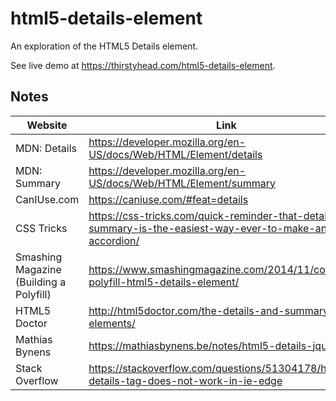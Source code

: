 # html5-details-element
An exploration of the HTML5 Details element.

See live demo at https://thirstyhead.com/html5-details-element.

## Notes

| Website | Link |
| ------- | ---- |
| MDN: Details | https://developer.mozilla.org/en-US/docs/Web/HTML/Element/details
| MDN: Summary | https://developer.mozilla.org/en-US/docs/Web/HTML/Element/summary
| CanIUse.com  | https://caniuse.com/#feat=details
| CSS Tricks   | https://css-tricks.com/quick-reminder-that-details-summary-is-the-easiest-way-ever-to-make-an-accordion/
| Smashing Magazine (Building a Polyfill) | https://www.smashingmagazine.com/2014/11/complete-polyfill-html5-details-element/
| HTML5 Doctor | http://html5doctor.com/the-details-and-summary-elements/
| Mathias Bynens | https://mathiasbynens.be/notes/html5-details-jquery
| Stack Overflow | https://stackoverflow.com/questions/51304178/html-details-tag-does-not-work-in-ie-edge


